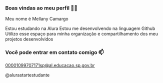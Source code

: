 ### Boas vindas ao meu perfil 💙💙
Meu nome é Mellany Camargo

Estou estudando na Alura
Estou me desenvolvendo na linguagem Github
Utilizo esse espaço para minha organização e compartilhamento dos meu projetos desenvolvidos
### Você pode entrar em contato comigo 📫
00001099707171sp@al.educacao.sp.gov.br

@alurastartestudante
